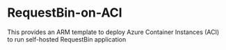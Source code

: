 # RequestBin-on-ACI
This provides an ARM template to deploy Azure Container Instances (ACI) to run self-hosted RequestBin application

